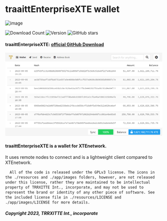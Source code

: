 # traaittEnterpriseXTE wallet

![image](https://github.com/TRRXITTE/traaitt/blob/master/docs/XTE.png)

![Download Count](https://img.shields.io/github/downloads/TRRXITTE/traaittEnterpriseXTE/total.svg)
![Version](https://img.shields.io/github/v/release/TRRXITTE/traaittEnterpriseXTE)
![GitHub stars](https://img.shields.io/github/stars/TRRXITTE/traaittEnterpriseXTE?label=Github%20Stars)


#### traaittEnterpriseXTE: [official GitHub Download](https://GitHub.com/trrxitte/traaittEnterpriseXTE/releases)
<img src="https://github.com/TRRXITTE/traaitt/blob/master/include/XTEenterprise.png">



#### traaittEnterpriseXTE is a wallet for XTEnetwork.

 It uses remote nodes to connect and is a lightweight client compared to XTEnetwork.


```
  All of the code is released under the GPLv3 license. The icons in the ./resources and ./app/images folders, however, are not released under this license, rather they are maintained to be intellectual property of TRRXITTE Int., incorporate, and may not be used to represent the brand or identity of any other piece of software. See the included license file in ./resources/LICENSE and ./app/images/LICENSE for more details.
```
##### Copyright 2023, TRRXITTE Int., incorporate
